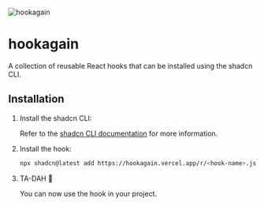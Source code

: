 ![hookagain](https://github.com/user-attachments/assets/9b867722-891e-4b9c-a00a-a94968927eb5)

# hookagain

A collection of reusable React hooks that can be installed using the shadcn CLI.

## Installation

1. Install the shadcn CLI:

    Refer to the [shadcn CLI documentation](https://ui.shadcn.com/docs/installation/next) for more information.

2. Install the hook:

    ```bash
    npx shadcn@latest add https://hookagain.vercel.app/r/<hook-name>.json
    ```
3. TA-DAH 🎉

   You can now use the hook in your project.
